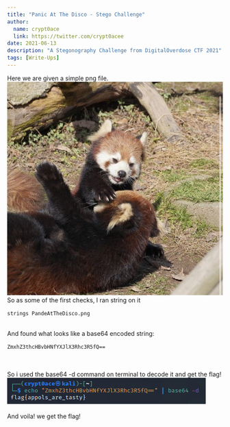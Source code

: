 ```yaml
---
title: "Panic At The Disco - Stego Challenge"
author:
  name: crypt0ace
  link: https://twitter.com/crypt0acee
date: 2021-06-13
description: "A Stegonography Challenge from DigitalOverdose CTF 2021"
tags: [Write-Ups]
---
```


Here we are given a simple png file.
\
![PanicAtTheDisco.png](/assets/img/panic-at-the-disco/PandeAtTheDisco.png)
\
So as some of the first checks, I ran string on it
```
strings PandeAtTheDisco.png
```
\
And found what looks like a base64 encoded string:
```
ZmxhZ3thcHBvbHNfYXJlX3Rhc3R5fQ==
```
\
\
So i used the base64 -d command on terminal to decode it and get the flag!
\
![Flag.png](/assets/img/panic-at-the-disco/flag.png)
\
\
And voila! we get the flag!